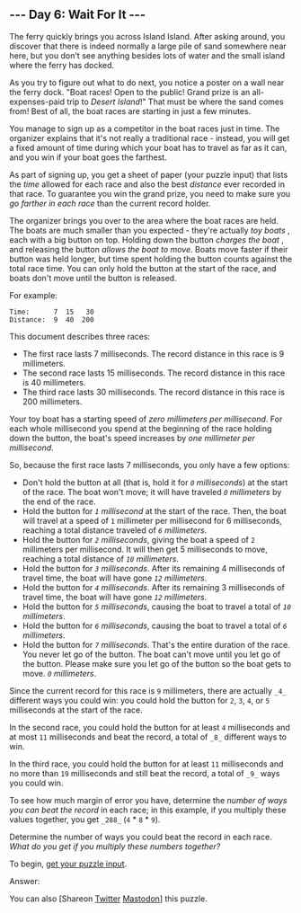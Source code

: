 ## \--- Day 6: Wait For It ---

The ferry quickly brings you across Island Island. After asking around, you
discover that there is indeed normally a large pile of sand somewhere near
here, but you don't see anything besides lots of water and the small island
where the ferry has docked.

As you try to figure out what to do next, you notice a poster on a wall near
the ferry dock. "Boat races! Open to the public! Grand prize is an all-
expenses-paid trip to _Desert Island_!" That must be where the sand comes
from! Best of all, the boat races are starting in just a few minutes.

You manage to sign up as a competitor in the boat races just in time. The
organizer explains that it's not really a traditional race - instead, you will
get a fixed amount of time during which your boat has to travel as far as it
can, and you win if your boat goes the farthest.

As part of signing up, you get a sheet of paper (your puzzle input) that lists
the _time_ allowed for each race and also the best _distance_ ever recorded in
that race. To guarantee you win the grand prize, you need to make sure you _go
farther in each race_ than the current record holder.

The organizer brings you over to the area where the boat races are held. The
boats are much smaller than you expected - they're actually _toy boats_ , each
with a big button on top. Holding down the button _charges the boat_ , and
releasing the button _allows the boat to move_. Boats move faster if their
button was held longer, but time spent holding the button counts against the
total race time. You can only hold the button at the start of the race, and
boats don't move until the button is released.

For example:

    
    
    Time:      7  15   30
    Distance:  9  40  200
    

This document describes three races:

  * The first race lasts 7 milliseconds. The record distance in this race is 9 millimeters.
  * The second race lasts 15 milliseconds. The record distance in this race is 40 millimeters.
  * The third race lasts 30 milliseconds. The record distance in this race is 200 millimeters.

Your toy boat has a starting speed of _zero millimeters per millisecond_. For
each whole millisecond you spend at the beginning of the race holding down the
button, the boat's speed increases by _one millimeter per millisecond_.

So, because the first race lasts 7 milliseconds, you only have a few options:

  * Don't hold the button at all (that is, hold it for _`0` milliseconds_) at the start of the race. The boat won't move; it will have traveled _`0` millimeters_ by the end of the race.
  * Hold the button for _`1` millisecond_ at the start of the race. Then, the boat will travel at a speed of `1` millimeter per millisecond for 6 milliseconds, reaching a total distance traveled of _`6` millimeters_.
  * Hold the button for _`2` milliseconds_, giving the boat a speed of `2` millimeters per millisecond. It will then get 5 milliseconds to move, reaching a total distance of _`10` millimeters_.
  * Hold the button for _`3` milliseconds_. After its remaining 4 milliseconds of travel time, the boat will have gone _`12` millimeters_.
  * Hold the button for _`4` milliseconds_. After its remaining 3 milliseconds of travel time, the boat will have gone _`12` millimeters_.
  * Hold the button for _`5` milliseconds_, causing the boat to travel a total of _`10` millimeters_.
  * Hold the button for _`6` milliseconds_, causing the boat to travel a total of _`6` millimeters_.
  * Hold the button for _`7` milliseconds_. That's the entire duration of the race. You never let go of the button. The boat can't move until you let go of the button. Please make sure you let go of the button so the boat gets to move. _`0` millimeters_.

Since the current record for this race is `9` millimeters, there are actually
`_4_` different ways you could win: you could hold the button for `2`, `3`,
`4`, or `5` milliseconds at the start of the race.

In the second race, you could hold the button for at least `4` milliseconds
and at most `11` milliseconds and beat the record, a total of `_8_` different
ways to win.

In the third race, you could hold the button for at least `11` milliseconds
and no more than `19` milliseconds and still beat the record, a total of `_9_`
ways you could win.

To see how much margin of error you have, determine the _number of ways you
can beat the record_ in each race; in this example, if you multiply these
values together, you get `_288_` (`4` * `8` * `9`).

Determine the number of ways you could beat the record in each race. _What do
you get if you multiply these numbers together?_

To begin, [get your puzzle input](6/input).

Answer:

You can also [Shareon
[Twitter](https://twitter.com/intent/tweet?text=%22Wait+For+It%22+%2D+Day+6+%2D+Advent+of+Code+2023&url=https%3A%2F%2Fadventofcode%2Ecom%2F2023%2Fday%2F6&related=ericwastl&hashtags=AdventOfCode)
[Mastodon](javascript:void\(0\);)] this puzzle.